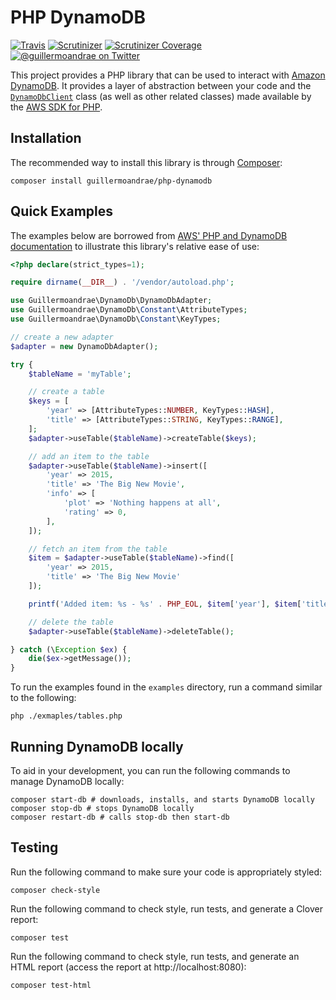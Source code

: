 # PHP DynamoDB
[![Travis](https://img.shields.io/travis/guillermoandrae/php-dynamodb.svg?style=flat-square)](https://travis-ci.org/guillermoandrae/php-dynamodb) [![Scrutinizer](https://img.shields.io/scrutinizer/g/guillermoandrae/php-dynamodb.svg?style=flat-square)](https://scrutinizer-ci.com/g/guillermoandrae/php-dynamodb/) [![Scrutinizer Coverage](https://img.shields.io/scrutinizer/coverage/g/guillermoandrae/php-dynamodb.svg?style=flat-square)](https://scrutinizer-ci.com/g/guillermoandrae/php-dynamodb/)
 [![@guillermoandrae on Twitter](http://img.shields.io/badge/twitter-%40guillermoandrae-blue.svg?style=flat-square)](https://twitter.com/guillermoandrae)

This project provides a PHP library that can be used to interact with [Amazon DynamoDB](https://aws.amazon.com/dynamodb/). It provides a layer of abstraction between your code and the [`DynamoDbClient`](https://docs.aws.amazon.com/aws-sdk-php/v3/api/class-Aws.DynamoDb.DynamoDbClient.html) class (as well as other related classes) made available by the [AWS SDK for PHP](https://github.com/aws/aws-sdk-php). 

## Installation
The recommended way to install this library is through [Composer](https://getcomposer.org/):
```
composer install guillermoandrae/php-dynamodb
```

## Quick Examples
The examples below are borrowed from [AWS' PHP and DynamoDB documentation](https://docs.aws.amazon.com/amazondynamodb/latest/developerguide/GettingStarted.PHP.html) to illustrate this library's relative ease of use:
```php
<?php declare(strict_types=1);

require dirname(__DIR__) . '/vendor/autoload.php';

use Guillermoandrae\DynamoDb\DynamoDbAdapter;
use Guillermoandrae\DynamoDb\Constant\AttributeTypes;
use Guillermoandrae\DynamoDb\Constant\KeyTypes;

// create a new adapter
$adapter = new DynamoDbAdapter();

try {
    $tableName = 'myTable';

    // create a table
    $keys = [
        'year' => [AttributeTypes::NUMBER, KeyTypes::HASH],
        'title' => [AttributeTypes::STRING, KeyTypes::RANGE],
    ];
    $adapter->useTable($tableName)->createTable($keys);

    // add an item to the table
    $adapter->useTable($tableName)->insert([
        'year' => 2015,
        'title' => 'The Big New Movie',
        'info' => [
            'plot' => 'Nothing happens at all',
            'rating' => 0,
        ],
    ]);

    // fetch an item from the table
    $item = $adapter->useTable($tableName)->find([
        'year' => 2015,
        'title' => 'The Big New Movie'
    ]);

    printf('Added item: %s - %s' . PHP_EOL, $item['year'], $item['title']);

    // delete the table
    $adapter->useTable($tableName)->deleteTable();

} catch (\Exception $ex) {
    die($ex->getMessage());
}
```

To run the examples found in the `examples` directory, run a command similar to the following:
```shell script
php ./exmaples/tables.php
```

## Running DynamoDB locally
To aid in your development, you can run the following commands to manage DynamoDB locally:
```shell script
composer start-db # downloads, installs, and starts DynamoDB locally
composer stop-db # stops DynamoDB locally
composer restart-db # calls stop-db then start-db
```

## Testing
Run the following command to make sure your code is appropriately styled:
```shell script
composer check-style
```

Run the following command to check style, run tests, and generate a Clover report:
```
composer test
```

Run the following command to check style, run tests, and generate an HTML report (access the report at http://localhost:8080):
```
composer test-html
```

